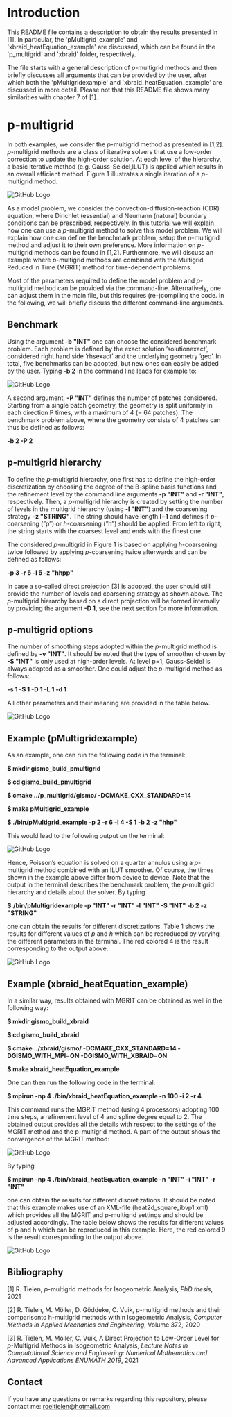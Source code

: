 # Introduction
 
This README file contains a description to obtain the results presented in [1]. In particular, the 'pMultigrid_example' and 'xbraid_heatEquation_example' are discussed, which can be found in the 'p_multigrid' and 'xbraid' folder, respectively.  

The file starts with a general description of *p*-multigrid methods and then briefly discusses all arguments that can be provided by the user, after which both the 'pMultigridexample' and 'xbraid_heatEquation_example' are discussed in more detail. Please not that this README file shows many similarities with chapter 7 of [1].

# p-multigrid
In both examples, we consider the *p*-multigrid method as presented in [1,2]. *p*-multigrid methods are a class of iterative solvers that use a low-order correction to update the high-order solution.  At each level of the hierarchy, a basic iterative method (e.g.  Gauss-Seidel,ILUT) is applied which results in an overall efficient method.  Figure 1 illustrates a single iteration of a *p*-multigrid method.
 
![GitHub Logo](images/p_multigrid.png)
 
As a model problem, we consider the convection-diffusion-reaction (CDR) equation, where  Dirichlet  (essential)  and  Neumann  (natural)  boundary  conditions  can be prescribed, respectively. In this tutorial we will explain how one can use a *p*-multigrid method to solve this model problem. We will explain how one can define the benchmark problem, setup the *p*-multigrid method and adjust it to their own preference. More information on *p*-multigrid methods can be found in [1,2]. Furthermore, we will discuss an example where *p*-multigrid methods are combined with the Multigrid Reduced in Time (MGRIT) method for time-dependent problems. 
 
Most of the parameters required to define the model problem and *p*-multigrid method can be provided via the command-line. Alternatively, one can adjust them in the main file, but this requires (re-)compiling the code. In the following, we will briefly discuss the different command-line arguments.
 
## Benchmark
 
Using the argument **-b "INT"** one can choose the considered benchmark problem.  Each problem  is  defined  by  the  exact  solution  ’solutionexact’,  considered  right  hand  side ’rhsexact’ and the underlying geometry ’geo’.  In total, five benchmarks can be adopted, but new ones can easily be added by the user. Typing **-b 2** in the command line leads for example to:
  
![GitHub Logo](images/code.png)
 
A  second  argument, **-P "INT"** defines  the  number  of  patches  considered. Starting from a single patch geometry, the geometry is split uniformly in each direction P times, with a maximum of 4 (= 64 patches). The benchmark problem above, where the geometry consists of 4 patches can thus be defined as follows:
  
 **-b 2 -P 2**
 
## p-multigrid hierarchy
  
To define the *p*-multigrid hierarchy, one first has to define the high-order discretization by choosing the degree of the B-spline basis functions and the refinement level by the command line arguments **-p "INT"** and **-r "INT"**, respectively. Then, a *p*-multigrid hierarchy is created by setting the number of levels in the multigrid hierarchy (using **-l "INT"**) and the coarsening strategy **-z "STRING"**. The string should have length **l−1** and defines if *p*-coarsening (”p”) or *h*-coarsening (”h”) should be applied. From left to right, the string starts with the coarsest level and ends with the finest one. 
  
The considered *p*-multigrid in Figure 1 is based on applying *h*-coarsening twice followed by applying *p*-coarsening twice afterwards and can be defined as follows:
  
**-p 3 -r 5 -l 5 -z "hhpp"**
  
In case a so-called direct projection [3] is adopted, the user should still provide the number  of  levels  and  coarsening  strategy  as  shown  above. The *p*-multigrid  hierarchy based on a direct projection will be formed internally by providing the argument **-D 1**, see the next section for more information. 
  
## p-multigrid options
 
The number of smoothing steps adopted within the *p*-multigrid method is defined by **-v "INT"**. It should be noted that the type of smoother chosen by **-S "INT"** is only used at high-order levels. At level p=1, Gauss-Seidel is always adopted as a smoother. One could adjust the *p*-multigrid method as follows:
  
**-s 1 -S 1 -D 1 -L 1 -d 1**
  
All other parameters and their meaning are provided in the table below.
 
  ![GitHub Logo](images/table.png)
  
## Example (pMultigridexample)
  
As an example, one can run the following code in the terminal:

**$ mkdir gismo_build_pmultigrid**

**$ cd gismo_build_pmultigrid**

**$ cmake ../p_multigrid/gismo/ -DCMAKE_CXX_STANDARD=14**

**$ make pMultigrid_example**
 
**$ ./bin/pMultigrid_example -p 2 -r 6 -l 4 -S 1 -b 2 -z "hhp"**
  
This would lead to the following output on the terminal:
  
![GitHub Logo](images/output.png)
  
Hence, Poisson’s equation is solved on a quarter annulus using a *p*-multigrid method combined with an ILUT  smoother. Of course, the times shown in the example  above differ from device to device. Note that the output in the terminal describes the benchmark problem, the *p*-multigrid hierarchy and details about the solver. By typing
  
**$./bin/pMultigridexample -p "INT" -r "INT" -l "INT" -S "INT" -b 2 -z "STRING"**
  
one can obtain the results for different discretizations. Table 1 shows the results for different values of *p* and *h* which can be reproduced by varying the different parameters in the terminal. The red colored 4 is the result corresponding to the output above.
  
 ![GitHub Logo](images/results.png)
 
 
## Example (xbraid_heatEquation_example)

In a similar way, results obtained with MGRIT can be obtained as well in the following way:

**$ mkdir gismo_build_xbraid**

**$ cd gismo_build_xbraid**

**$ cmake ../xbraid/gismo/ -DCMAKE_CXX_STANDARD=14 -DGISMO_WITH_MPI=ON -DGISMO_WITH_XBRAID=ON**

**$ make xbraid_heatEquation_example**

One can then run the following code in the terminal:

**$ mpirun -np 4 ./bin/xbraid_heatEquation_example -n 100 -i 2 -r 4**

This command runs the MGRIT method (using 4 processors) adopting 100 time steps, a refinement level of 4 and spline degree equal to 2. The obtained output provides all the details with respect to the settings of the MGRIT method and the p-multigrid method. A part of the output shows the convergence of the MGRIT method:

![GitHub Logo](images/output2.png)

By typing

**$ mpirun -np 4 ./bin/xbraid_heatEquation_example -n "INT" -i "INT" -r "INT"**

one can obtain the results for different discretizations. It should be noted that this example makes use of an XML-file (heat2d_square_ibvp1.xml) which provides all the MGRIT and p-multigrid settings and should be adjusted accordingly. The table below shows the results for different values of p and h which can be reproduced in this example. Here, the red colored 9 is the result corresponding to the output above.

![GitHub Logo](images/results2.png)

 ## Bibliography

 [1]  R. Tielen, *p*-multigrid methods for Isogeometric Analysis, *PhD thesis*, 2021

 [2]  R. Tielen, M. M&ouml;ller, D. G&ouml;ddeke, C. Vuik, *p*-multigrid methods and their comparisonto h-multigrid methods within Isogeometric Analysis, *Computer Methods in Applied Mechanics and Engineering*, Volume 372, 2020
 
 [3]  R. Tielen, M. M&ouml;ller, C. Vuik, A Direct Projection to Low-Order Level for *p*-Multigrid Methods in Isogeometric Analysis, *Lecture  Notes  in  Computational Science and Engineering: Numerical Mathematics and Advanced Applications ENUMATH 2019*, 2021
  
## Contact 
If you have any questions or remarks regarding this repository, please contact me: roeltielen@hotmail.com
 
